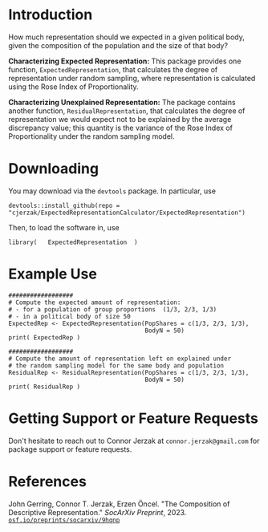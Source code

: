# Introduction
How much representation should we expected in a given political body, given the composition of the population and the size of that body? 

**Characterizing Expected Representation:** This package provides one function, `ExpectedRepresentation`, that calculates the degree of representation under random sampling, where representation is calculated using the Rose Index of Proportionality. 

**Characterizing Unexplained Representation:** The package contains another function, `ResidualRepresentation`, that calculates the degree of representation we would expect not to be explained by the average discrepancy value; this quantity is the variance of the Rose Index of Proportionality under the random sampling model.

# Downloading 
You may download via the `devtools` package. In particular, use 

```
devtools::install_github(repo = "cjerzak/ExpectedRepresentationCalculator/ExpectedRepresentation")
```

Then, to load the software in, use 
```
library(   ExpectedRepresentation  ) 
```

# Example Use
```
##################
# Compute the expected amount of representation: 
# - for a population of group proportions  (1/3, 2/3, 1/3) 
# - in a political body of size 50
ExpectedRep <- ExpectedRepresentation(PopShares = c(1/3, 2/3, 1/3),
                                      BodyN = 50)
print( ExpectedRep )

##################
# Compute the amount of representation left on explained under 
# the random sampling model for the same body and population
ResidualRep <- ResidualRepresentation(PopShares = c(1/3, 2/3, 1/3),
                                      BodyN = 50)
print( ResidualRep )
```

# Getting Support or Feature Requests
Don't hesitate to reach out to Connor Jerzak at `connor.jerzak@gmail.com` for package support or feature requests.

# References
John Gerring, Connor T. Jerzak, Erzen Öncel. "The Composition of Descriptive Representation." *SocArXiv Preprint*, 2023. [`osf.io/preprints/socarxiv/9hqnp`](https://osf.io/preprints/socarxiv/9hqnp)

